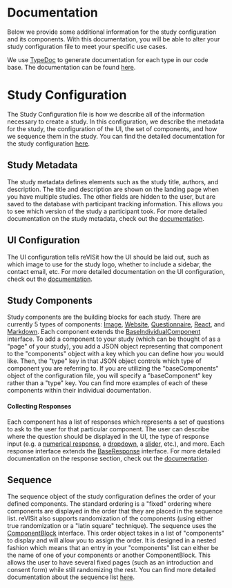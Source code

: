 # Documentation

Below we provide some additional information for the study configuration and its components. With this documentation, you will be able to alter your study configuration file to meet your specific use cases.

We use <a href="https://typedoc.org/" target="_blank">TypeDoc</a> to generate documentation for each type in our code base. The documentation can be found [here](modules.html). 

# Study Configuration

The Study Configuration file is how we describe all of the information necessary to create a study. In this configuration, we describe the metadata for the study, the configuration of the UI, the set of components, and how we sequence them in the study. You can find the detailed documentation for the study configuration [here](/typedoc/interfaces/StudyConfig.html).

## Study Metadata

The study metadata defines elements such as the study title, authors, and description. The title and description are shown on the landing page when you have multiple studies. The other fields are hidden to the user, but are saved to the database with participant tracking information. This allows you to see which version of the study a participant took. For more detailed documentation on the study metadata, check out the [documentation](/typedoc/interfaces/StudyMetadata.html).


## UI Configuration

The UI configuration tells reVISit how the UI should be laid out, such as which image to use for the study logo, whether to include a sidebar, the contact email, etc. For more detailed documentation on the UI configuration, check out the [documentation](/typedoc/interfaces/UIConfig.html).


## Study Components

Study components are the building blocks for each study. There are currently 5 types of components: [Image](/typedoc/interfaces/ImageComponent.html), [Website](/typedoc/interfaces/WebsiteComponent.html), [Questionnaire](/typedoc/interfaces/QuestionnaireComponent.html), [React](/typedoc/interfaces/ReactComponent.html), and [Markdown](/typedoc/interfaces/MarkdownComponent.html). Each component extends the [BaseIndividualComponent]((/typedoc/interfaces/BaseIndividualComponent.html)) interface. To add a component to your study (which can be thought of as a "page" of your study), you add a JSON object representing that component to the "components" object with a key which you can define how you would like. Then, the "type" key in that JSON object controls which type of component you are referring to. If you are utilizing the "baseComponents" object of the configuration file, you will specify a "baseComponent" key rather than a "type" key. You can find more examples of each of these components within their individual documentation.

#### Collecting Responses

Each component has a list of responses which represents a set of questions to ask to the user for that particular component. The user can describe where the question should be displayed in the UI, the type of response input (e.g. a [numerical response](/typedoc/interfaces/NumericalResponse.html), a [dropdown](/typedoc/interfaces/DropdownResponse.html), a [slider](/typedoc/interfaces/SliderResponse.html), etc.), and more. Each response interface extends the [BaseResponse](/typedoc/interfaces/BaseResponse.html) interface. For more detailed documentation on the response section, check out the [documentation](/typedoc/index.html#response).


## Sequence

The sequence object of the study configuration defines the order of your defined components. The standard ordering is a "fixed" ordering where components are displayed in the order that they are placed in the sequence list. reVISit also supports randomization of the components (using either true randomization or a "latin square" technique). The sequence uses the [ComponentBlock](/typedoc/interfaces/ComponentBlock.html) interface. This order object takes in a list of "components" to display and will allow you to assign the order. It is designed in a nested fashion which means that an entry in your "components" list can either be the name of one of your components or another ComponentBlock. This allows the user to have several fixed pages (such as an introduction and consent form) while still randomizing the rest. You can find more detailed documentation about the sequence list [here](/typedoc/interfaces/ComponentBlock.html).
